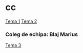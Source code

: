 # cc
[Tema 1](https://github.com/Matei-L/cc/tree/master/tema1)
[Tema 2](https://github.com/Matei-L/cc/tree/master/tema2)
### Coleg de echipa: Blaj Marius
[Tema 3](https://github.com/Matei-L/cc/tree/master/tema3)
